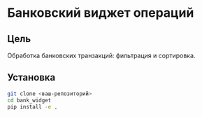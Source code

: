 # Банковский виджет операций

## Цель
Обработка банковских транзакций: фильтрация и сортировка.

## Установка
```bash
git clone <ваш-репозиторий>
cd bank_widget
pip install -e .